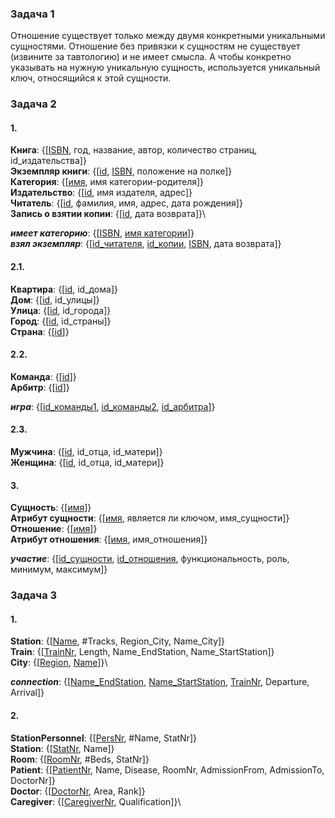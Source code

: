 ### Задача 1

Отношение существует только между двумя конкретными уникальными сущностями. Отношение без привязки к сущностям не существует (извините за тавтологию) и не имеет смысла. А чтобы конкретно указывать на нужную уникальную сущность, используется уникальный ключ, относящийся к этой сущности. 

### Задача 2

#### 1.
**Книга**: {[<ins>ISBN</ins>, год, название, автор, количество страниц, id_издательства]}\
**Экземпляр книги**: {[<ins>id</ins>, <ins>ISBN</ins>, положение на полке]}\
**Категория**: {[<ins>имя</ins>, имя категории-родителя]}\
**Издательство**: {[<ins>id</ins>, имя издателя, адрес]}\
**Читатель**: {[<ins>id</ins>, фамилия, имя, адрес, дата рождения]}\
**Запись о взятии копии**: {[<ins>id</ins>, дата возврата]}\

_**имеет категорию**_: {[<ins>ISBN</ins>, <ins>имя категории</ins>]}\
_**взял экземпляр**_: {[<ins>id_читателя</ins>, <ins>id_копии</ins>, <ins>ISBN</ins>, дата возврата]}

#### 2.1.
**Квартира**: {[<ins>id</ins>, id_дома]}\
**Дом**: {[<ins>id</ins>, id_улицы]}\
**Улица**: {[<ins>id</ins>, id_города]}\
**Город**: {[<ins>id</ins>, id_страны]}\
**Страна**: {[<ins>id</ins>]}

#### 2.2.
**Команда**: {[<ins>id</ins>]}\
**Арбитр**: {[<ins>id</ins>]}

_**игра**_: {[<ins>id_команды1</ins>, <ins>id_команды2</ins>, <ins>id_арбитра</ins>]}

#### 2.3.
**Мужчина**: {[<ins>id</ins>, id_отца, id_матери]}\
**Женщина**: {[<ins>id</ins>, id_отца, id_матери]}

#### 3.
**Сущность**: {[<ins>имя</ins>]}\
**Атрибут сущности**: {[<ins>имя</ins>, является ли ключом, имя_сущности]}\
**Отношение**: {[<ins>имя</ins>]}\
**Атрибут отношения**: {[<ins>имя</ins>, имя_отношения]}

_**участие**_: {[<ins>id_сущности</ins>, <ins>id_отношения</ins>, функциональность, роль, минимум, максимум]}

### Задача 3

#### 1.
**Station**: {[<ins>Name</ins>, #Tracks, Region_City, Name_City]}\
**Train**: {[<ins>TrainNr</ins>, Length, Name_EndStation, Name_StartStation]}\
**City**: {[<ins>Region</ins>, <ins>Name</ins>]}\

_**connection**_: {[<ins>Name_EndStation</ins>, <ins>Name_StartStation</ins>, <ins>TrainNr</ins>, Departure, Arrival]}

#### 2.
**StationPersonnel**: {[<ins>PersNr</ins>, #Name, StatNr]}\
**Station**: {[<ins>StatNr</ins>, Name]}\
**Room**: {[<ins>RoomNr</ins>, #Beds, StatNr]}\
**Patient**: {[<ins>PatientNr</ins>, Name, Disease, RoomNr, AdmissionFrom, AdmissionTo, DoctorNr]}\
**Doctor**: {[<ins>DoctorNr</ins>, Area, Rank]}\
**Caregiver**: {[<ins>CaregiverNr</ins>, Qualification]}\